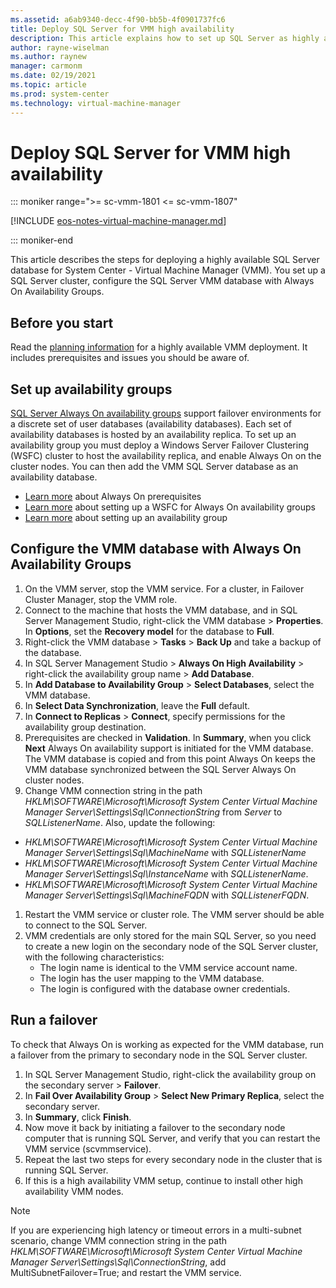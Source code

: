 ```yaml
---
ms.assetid: a6ab9340-decc-4f90-bb5b-4f0901737fc6
title: Deploy SQL Server for VMM high availability
description: This article explains how to set up SQL Server as highly available in a VMM deployment
author: rayne-wiselman
ms.author: raynew
manager: carmonm
ms.date: 02/19/2021
ms.topic: article
ms.prod: system-center
ms.technology: virtual-machine-manager
---
```

# Deploy SQL Server for VMM high availability

::: moniker range=">= sc-vmm-1801 <= sc-vmm-1807"

[!INCLUDE [eos-notes-virtual-machine-manager.md](../includes/eos-notes-virtual-machine-manager.md)]

::: moniker-end

This article describes the steps for deploying a highly available SQL Server database for System Center - Virtual Machine Manager (VMM). You set up a SQL Server cluster, configure the SQL Server VMM database with Always On Availability Groups.

## Before you start

Read the [planning information](plan-ha-install.md) for a highly available VMM deployment. It includes prerequisites and issues you should be aware of.

## Set up availability groups

[SQL Server Always On availability groups](/sql/database-engine/availability-groups/windows/overview-of-always-on-availability-groups-sql-server) support failover environments for a discrete set of user databases (availability databases). Each set of availability databases is hosted by an availability replica. To set up an availability group you must deploy a Windows Server Failover Clustering (WSFC) cluster to host the availability replica, and enable Always On on the cluster nodes. You can then add the VMM SQL Server database as an availability database.

- [Learn more](/sql/database-engine/availability-groups/windows/prereqs-restrictions-recommendations-always-on-availability) about Always On prerequisites
- [Learn more](/sql/database-engine/availability-groups/windows/failover-clustering-and-always-on-availability-groups-sql-server) about setting up a WSFC for Always On availability groups
- [Learn more](/sql/database-engine/availability-groups/windows/creation-and-configuration-of-availability-groups-sql-server) about setting up an availability group

## Configure the VMM database with Always On Availability Groups

1. On the VMM server, stop the VMM service. For a cluster, in Failover Cluster Manager, stop the VMM role.
1. Connect to the machine that hosts the VMM database, and in SQL Server Management Studio, right-click the VMM database > **Properties**. In **Options**, set the **Recovery model** for the database to **Full**.
1. Right-click the VMM database > **Tasks** > **Back Up** and take a backup of the database.
1. In SQL Server Management Studio > **Always On High Availability** > right-click the availability group name > **Add Database**.
1. In **Add Database to Availability Group** > **Select Databases**, select the VMM database.
1. In **Select Data Synchronization**, leave the **Full** default.
1. In **Connect to Replicas** > **Connect**, specify permissions for the availability group destination.
1. Prerequisites are checked in **Validation**. In **Summary**, when you click **Next** Always On availability support is initiated for the VMM database. The VMM database is copied and from this point Always On keeps the VMM database synchronized between the SQL Server Always On cluster nodes.
1. Change VMM connection string in the path *HKLM\SOFTWARE\Microsoft\Microsoft System Center Virtual Machine Manager Server\Settings\Sql\ConnectionString* from *Server* to *SQLListenerName*. Also, update the following:

 - *HKLM\SOFTWARE\Microsoft\Microsoft System Center Virtual Machine Manager Server\Settings\Sql\MachineName* with *SQLListenerName*
 - *HKLM\SOFTWARE\Microsoft\Microsoft System Center Virtual Machine Manager Server\Settings\Sql\InstanceName* with *SQLListenerName*.
 - *HKLM\SOFTWARE\Microsoft\Microsoft System Center Virtual Machine Manager  Server\Settings\Sql\MachineFQDN* with *SQLListenerFQDN*.

1. Restart the VMM service or cluster role. The VMM server should be able to connect to the SQL Server.
1. VMM credentials are only stored for the main SQL Server, so you need to create a new login on the secondary node of the SQL Server cluster, with the following characteristics:
    - The login name is identical to the VMM service account name.
    - The login has the user mapping to the VMM database.
    - The login is configured with the database owner credentials.

## Run a failover

To check that Always On is working as expected for the VMM database, run a failover from the primary to secondary node in the SQL Server cluster.

1. In SQL Server Management Studio, right-click the availability group on the secondary server > **Failover**.
1. In **Fail Over Availability Group** > **Select New Primary Replica**, select the secondary server.
1. In **Summary**, click **Finish**.
1. Now move it back by initiating a failover to the secondary node computer that is running SQL Server, and verify that you can restart the VMM service (scvmmservice).
1. Repeat the last two steps for every secondary node in the cluster that is running SQL Server.
1. If this is a high availability VMM setup, continue to install other high availability VMM nodes.

>[!NOTE]
>
> If you are experiencing high latency or timeout errors in a multi-subnet scenario, change VMM connection string in the path *HKLM\SOFTWARE\Microsoft\Microsoft System Center Virtual Machine Manager Server\Settings\Sql\ConnectionString*, add MultiSubnetFailover=True; and restart the VMM service.
